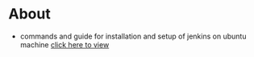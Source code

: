 # About
- commands and guide for installation and setup of jenkins on ubuntu machine
[click here to view](https://github.com/RayanAhmed2000/Jenkins-installation-setup-on-Ubuntu-instance/blob/main/Installation%20guide.txt)
